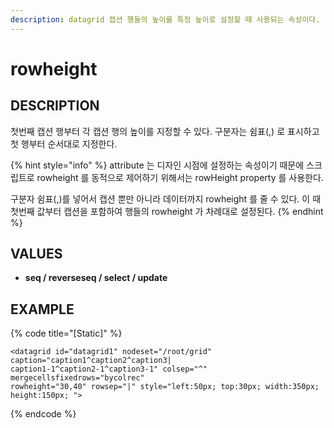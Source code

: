 ```yaml
---
description: datagrid 캡션 행들의 높이를 특정 높이로 설정할 때 사용되는 속성이다.
---
```


# rowheight

## DESCRIPTION

첫번째 캡션 행부터 각 캡션 행의 높이를 지정할 수 있다. 구분자는 쉼표\(,\) 로 표시하고 첫 행부터 순서대로 지정한다.

{% hint style="info" %}
attribute 는 디자인 시점에 설정하는 속성이기 때문에 스크립트로 rowheight 를 동적으로 제어하기 위해서는 rowHeight property 를 사용한다.

구분자 쉼표\(,\)를 넣어서 캡션 뿐만 아니라 데이터까지 rowheight 를 줄 수 있다. 이 때 첫번째 값부터 캡션을 포함하여 행들의 rowheight 가 차례대로 설정된다.
{% endhint %}

## VALUES

* **seq / reverseseq / select / update**

## EXAMPLE

{% code title="\[Static\]" %}
```markup
<datagrid id="datagrid1" nodeset="/root/grid" caption="caption1^caption2^caption3|
caption1-1^caption2-1^caption3-1" colsep="^" mergecellsfixedrows="bycolrec" 
rowheight="30,40" rowsep="|" style="left:50px; top:30px; width:350px; 
height:150px; ">
```
{% endcode %}

